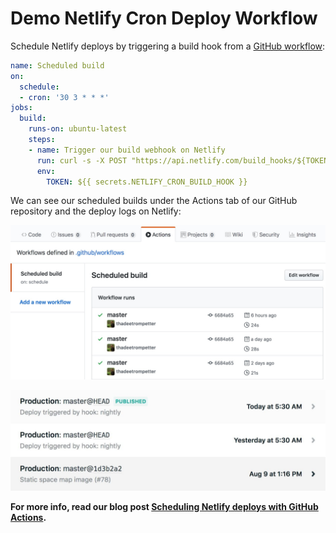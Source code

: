# Demo Netlify Cron Deploy Workflow

Schedule Netlify deploys by triggering a build hook from a [GitHub workflow](.github/workflows/scheduled-build.yml):

```yml
name: Scheduled build
on:
  schedule:
  - cron: '30 3 * * *'
jobs:
  build:
    runs-on: ubuntu-latest
    steps:
    - name: Trigger our build webhook on Netlify
      run: curl -s -X POST "https://api.netlify.com/build_hooks/${TOKEN}"
      env:
        TOKEN: ${{ secrets.NETLIFY_CRON_BUILD_HOOK }}
```

We can see our scheduled builds under the Actions tab of our GitHub repository and the deploy logs on Netlify:

![Logs of our scheduled build under GitHub Actions tab](docs/github-actions-log.jpg)

![Logs of our scheduled build in the Netlify Deploy logs](docs/netlify-deploy-log.jpg)

**For more info, read our blog post [Scheduling Netlify deploys with GitHub Actions](https://www.voorhoede.nl/en/blog/scheduling-netlify-deploys-with-github-actions/).**